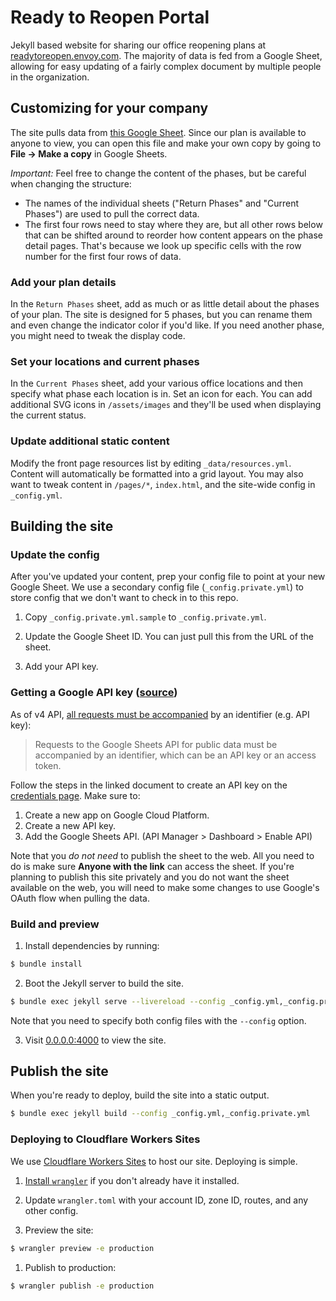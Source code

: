 # Ready to Reopen Portal
Jekyll based website for sharing our office reopening plans at [readytoreopen.envoy.com](readytoreopen.envoy.com). The majority of data is fed from a Google Sheet, allowing for easy updating of a fairly complex document by multiple people in the organization.

## Customizing for your company
The site pulls data from [this Google Sheet](https://docs.google.com/spreadsheets/d/1wQd772XHgXUodEa1hrsO-HLRIN-wWnZQepq0m-p64Nk/edit?usp=sharing). Since our plan is available to anyone to view, you can open this file and make your own copy by going to **File → Make a copy** in Google Sheets.

*Important:* Feel free to change the content of the phases, but be careful when changing the structure:
* The names of the individual sheets ("Return Phases" and "Current Phases") are used to pull the correct data.
* The first four rows need to stay where they are, but all other rows below that can be shifted around to reorder how content appears on the phase detail pages. That's because we look up specific cells with the row number for the first four rows of data.

### Add your plan details
In the `Return Phases` sheet, add as much or as little detail about the phases of your plan. The site is designed for 5 phases, but you can rename them and even change the indicator color if you'd like. If you need another phase, you might need to tweak the display code.

### Set your locations and current phases
In the `Current Phases` sheet, add your various office locations and then specify what phase each location is in. Set an icon for each. You can add additional SVG icons in `/assets/images` and they'll be used when displaying the current status.

### Update additional static content
Modify the front page resources list by editing `_data/resources.yml`. Content will automatically be formatted into a grid layout. You may also want to tweak content in `/pages/*`, `index.html`, and the site-wide config in `_config.yml`.

## Building the site

### Update the config

After you've updated your content, prep your config file to point at your new Google Sheet. We use a secondary config file (`_config.private.yml`) to store config that we don't want to check in to this repo.

1. Copy `_config.private.yml.sample` to `_config.private.yml`.

2. Update the Google Sheet ID. You can just pull this from the URL of the sheet.

3. Add your API key.

### Getting a Google API key ([source](https://stackoverflow.com/questions/30082277/accessing-a-new-style-public-google-sheet-as-json))

As of v4 API, [all requests must be accompanied](https://developers.google.com/sheets/api/guides/authorizing) by an identifier (e.g. API key):

> Requests to the Google Sheets API for public data must be accompanied by an identifier, which can be an API key or an access token.

Follow the steps in the linked document to create an API key on the [credentials page](https://console.developers.google.com/apis/credentials). Make sure to:

1. Create a new app on Google Cloud Platform.
1. Create a new API key.
1. Add the Google Sheets API. (API Manager > Dashboard > Enable API)

Note that you *do not need* to publish the sheet to the web. All you need to do is make sure **Anyone with the link** can access the sheet. If you're planning to publish this site privately and you do not want the sheet available on the web, you will need to make some changes to use Google's OAuth flow when pulling the data.

### Build and preview
1. Install dependencies by running:
```bash
$ bundle install
```

2. Boot the Jekyll server to build the site.
```bash
$ bundle exec jekyll serve --livereload --config _config.yml,_config.private.yml
```
Note that you need to specify both config files with the `--config` option.

3. Visit [0.0.0.0:4000](0.0.0.0:4000) to view the site.

## Publish the site
When you're ready to deploy, build the site into a static output.

```bash
$ bundle exec jekyll build --config _config.yml,_config.private.yml
```

### Deploying to Cloudflare Workers Sites
We use [Cloudflare Workers Sites](https://workers.cloudflare.com/sites) to host our site. Deploying is simple.

1. [Install `wrangler`](https://developers.cloudflare.com/workers/tooling/wrangler/install) if you don't already have it installed.

1. Update `wrangler.toml` with your account ID, zone ID, routes, and any other config.

1. Preview the site:
```bash
$ wrangler preview -e production
```

1. Publish to production:
```bash
$ wrangler publish -e production
```
